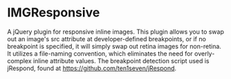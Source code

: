 IMGResponsive
=============
A jQuery plugin for responsive inline images. This plugin allows you to swap out an image's src attribute at developer-defined breakpoints, or if no breakpoint is specified, it will simply swap out retina images for non-retina.  It utilizes a file-naming convention, which eliminates the need for overly-complex inline attribute values.  The breakpoint detection script used is jRespond, found at https://github.com/ten1seven/jRespond.